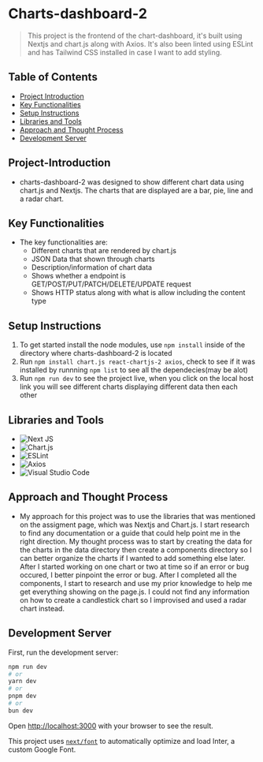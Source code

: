 # Charts-dashboard-2
> This project is the frontend of the chart-dashboard, it's built using Nextjs and chart.js along with Axios. It's also been linted using ESLint and has Tailwind CSS installed in case I want to add styling.

## Table of Contents
- [Project Introduction](#project-introduction)
- [Key Functionalities](#key-functionalities)
- [Setup Instructions](#setup-instructions)
- [Libraries and Tools](#libraries-and-tools)
- [Approach and Thought Process](#approach-and-thought-process)
- [Development Server](#development-server)

## Project-Introduction
- charts-dashboard-2 was designed to show different chart data using chart.js and Nextjs. The charts that are displayed are a bar, pie, line and a radar chart.

## Key Functionalities
- The key functionalities are:
   - Different charts that are rendered by chart.js
   - JSON Data that shown through charts
   - Description/information of chart data
   - Shows whether a endpoint is GET/POST/PUT/PATCH/DELETE/UPDATE request
   - Shows HTTP status along with what is allow including the content type

## Setup Instructions
1. To get started install the node modules, use `npm install` inside of the directory where charts-dashboard-2 is located
2. Run `npm install chart.js react-chartjs-2 axios`, check to see if it was installed by runnning `npm list` to see all the dependecies(may be alot)
3. Run `npm run dev` to see the project live, when you click on the local host link you will see different charts displaying different data then each other

## Libraries and Tools
- ![Next JS](https://img.shields.io/badge/Next-black?style=for-the-badge&logo=next.js&logoColor=white)
- ![Chart.js](https://img.shields.io/badge/chart.js-F5788D.svg?style=for-the-badge&logo=chart.js&logoColor=white)
- ![ESLint](https://img.shields.io/badge/ESLint-4B3263?style=for-the-badge&logo=eslint&logoColor=white)
- ![Axios](https://ziadoua.github.io/m3-Markdown-Badges/badges/Axios/axios1.svg)
- ![Visual Studio Code](https://img.shields.io/badge/Visual%20Studio%20Code-0078d7.svg?style=for-the-badge&logo=visual-studio-code&logoColor=white)

## Approach and Thought Process
- My approach for this project was to use the libraries that was mentioned on the assigment page, which was Nextjs and Chart.js. I start research to find any documentation or a guide that could help point me in the right direction. My thought process was to start by creating the data for the charts in the data directory then create a components directory so I can better organize the charts if I wanted to add something else later. After I started working on one chart or two at time so if an error or bug occured, I better pinpoint the error or bug. After I completed all the components, I start to research and use my prior knowledge to help me get everything showing on the page.js. I could not find any information on how to create a candlestick chart so I improvised and used a radar chart instead.

## Development Server
First, run the development server:

```bash
npm run dev
# or
yarn dev
# or
pnpm dev
# or
bun dev
```

Open [http://localhost:3000](http://localhost:3000) with your browser to see the result. 

This project uses [`next/font`](https://nextjs.org/docs/basic-features/font-optimization) to automatically optimize and load Inter, a custom Google Font.